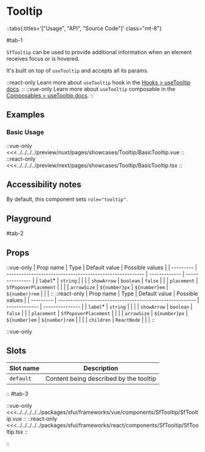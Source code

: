 # Tooltip

::tabs{:titles='["Usage", "API", "Source Code"]' class="mt-8"}

#tab-1

`SfTooltip` can be used to provide additional information when an element receives focus or is hovered.

It's built on top of `useTooltip` and accepts all its params.

::react-only
Learn more about `useTooltip` hook in the [Hooks > useTooltip docs](/react/hooks/useTooltip.html).
::
::vue-only
Learn more about `useTooltip` composable in the [Composables > useTooltip docs](/vue/hooks/useTooltip.html).
::


## Examples

### Basic Usage

<Showcase showcase-name="Tooltip/BasicTooltip">

::vue-only
<<<../../../../preview/nuxt/pages/showcases/Tooltip/BasicTooltip.vue
::
::react-only
<<<../../../../preview/next/pages/showcases/Tooltip/BasicTooltip.tsx
::
</Showcase>

## Accessibility notes

By default, this component sets `role="tooltip"`.


## Playground

<Generate />

#tab-2

## Props

::vue-only
| Prop name | Type                                                     | Default value | Possible values |
| --------- | -------------------------------------------------------- | ------------- | --------------- |
| `label`\*   | `string`                                                 |               |                 |
| `showArrow` | `boolean`                                                | `false`       |                 |
| `placement` | `SfPopoverPlacement`                                    |               |                 |
| `arrowSize` | `${number}px` &#124; `${number}em` &#124; `${number}rem` |               |                 |
::
::react-only
| Prop name | Type                                                     | Default value | Possible values |
| --------- | -------------------------------------------------------- | ------------- | --------------- |
| `label`\*   | `string`                                                 |               |                 |
| `showArrow` | `boolean`                                                | `false`       |                 |
| `placement` | `SfPopoverPlacement`                                    |               |                 |
| `arrowSize` | `${number}px` &#124; `${number}em` &#124; `${number}rem` |               |                 |
| `children` | `ReactNode` | | |
::

::vue-only
## Slots

| Slot name |            Description            |
| --------- | ------------------------------- |
| `default`   | Content being described by the tooltip   |
::
#tab-3

::vue-only
<<<../../../../../packages/sfui/frameworks/vue/components/SfTooltip/SfTooltip.vue
::
::react-only
<<<../../../../../packages/sfui/frameworks/react/components/SfTooltip/SfTooltip.tsx
::

::
